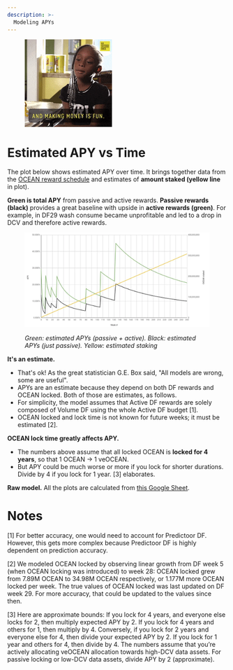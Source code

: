 ```yaml
---
description: >-
  Modeling APYs
---
```


<figure><img src="../.gitbook/assets/gif/making-money-is-fun.gif" alt=""><figcaption><p></p></figcaption></figure>

# Estimated APY vs Time

The plot below shows estimated APY over time. It brings together data from the [OCEAN reward schedule](reward-schedule.md) and estimates of **amount staked (yellow line** in plot).

**Green is total APY** from passive and active rewards.  **Passive rewards (black)** provides a great baseline with upside in **active rewards (green)**. For example, in DF29 wash consume became unprofitable and led to a drop in DCV and therefore active rewards.

<figure><img src="../.gitbook/assets/data-farming/example_apys.png" alt="" width="563"><figcaption><p><em>Green: estimated APYs (passive + active). Black: estimated APYs (just passive). Yellow: estimated staking</em> </p></figcaption></figure>

**It's an estimate.**
- That's ok! As the great statistician G.E. Box said, "All models are wrong, some are useful".
- APYs are an estimate because they depend on both DF rewards and OCEAN locked. Both of those are estimates, as follows.
- For simplicity, the model assumes that Active DF rewards are solely composed of Volume DF using the whole Active DF budget [1].
- OCEAN locked and lock time is not known for future weeks; it must be estimated [2].

**OCEAN lock time greatly affects APY.**
- The numbers above assume that all locked OCEAN is **locked for 4 years**, so that 1 OCEAN → 1 veOCEAN.
- But APY could be much worse or more if you lock for shorter durations. Divide by 4 if you lock for 1 year. [3] elaborates.

**Raw model.** All the plots are calculated from [this Google Sheet](https://docs.google.com/spreadsheets/d/1F4o7PbV45yW1aPWOJ2rwZEKkgJXbIk5Yq7tj8749drc/edit#gid=1051477754).


# Notes

[1] For better accuracy, one would need to account for Predictoor DF. However, this gets more complex because Predictoor DF is highly dependent on prediction accuracy.

[2] We modeled OCEAN locked by observing linear growth from DF week 5 (when OCEAN locking was introduced) to week 28: OCEAN locked grew from 7.89M OCEAN to 34.98M OCEAN respectively, or 1.177M more OCEAN locked per week. The true values of OCEAN locked was last updated on DF week 29. For more accuracy, that could be updated to the values since then.

[3] Here are approximate bounds: If you lock for 4 years, and everyone else locks for 2, then multiply expected APY by 2. If you lock for 4 years and others for 1, then multiply by 4. Conversely, if you lock for 2 years and everyone else for 4, then divide your expected APY by 2. If you lock for 1 year and others for 4, then divide by 4. The numbers assume that you’re actively allocating veOCEAN allocation towards high-DCV data assets. For passive locking or low-DCV data assets, divide APY by 2 (approximate).
